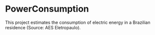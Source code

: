 # PowerConsumption
This project estimates the consumption of electric energy in a Brazilian residence (Source: AES Eletropaulo).

